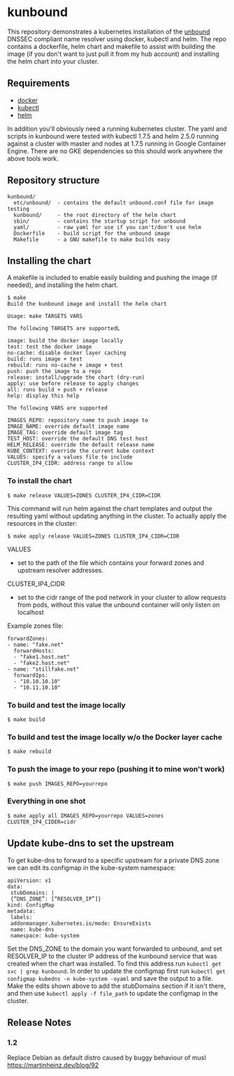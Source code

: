 # kunbound

This repository demonstrates a kubernetes installation of the [unbound](http://www.unbound.net) DNSSEC compliant name resolver using docker, kubectl and helm. The repo contains a dockerfile, helm chart and makefile to assist with building the image (if you don't want to just pull it from my hub account) and installing the helm chart into your cluster.

## Requirements

* [docker](https://www.docker.com/)
* [kubectl](https://kubernetes.io/docs/tasks/tools/install-kubectl/)
* [helm](https://helm.sh/)

In addition you'll obviously need a running kubernetes cluster. The yaml and scripts in kunbound were tested with kubectl 1.7.5 and helm 2.5.0 running against a cluster with master and nodes at 1.7.5 running in Google Container Engine. There are no GKE dependencies so this should work anywhere the above tools work.

## Repository structure

```
kunbound/
  etc/unbound/  - contains the default unbound.conf file for image testing
  kunbound/     - the root directory of the helm chart
  sbin/         - contains the startup script for unbound
  yaml/         - raw yaml for use if you can't/don't use helm
  Dockerfile    - build script for the unbound image
  Makefile      - a GNU makefile to make builds easy
```

## Installing the chart

A makefile is included to enable easily building and pushing the image (if needed), and installing the helm chart.

```
$ make
Build the kunbound image and install the helm chart

Usage: make TARGETS VARS

The following TARGETS are supportedL

image: build the docker image locally
test: test the docker image
no-cache: disable docker layer caching
build: runs image + test
rebuild: runs no-cache + image + test
push: push the image to a repo
release: install/upgrade the chart (dry-run)
apply: use before release to apply changes
all: runs build + push + release
help: display this help

The following VARS are supported

IMAGES_REPO: repository name to push image to
IMAGE_NAME: override default image name
IMAGE_TAG: override default image tag
TEST_HOST: override the default DNS test host
HELM_RELEASE: override the default release name
KUBE_CONTEXT: override the current kube context
VALUES: specify a values file to include
CLUSTER_IP4_CIDR: address range to allow
```

### To install the chart

```
$ make release VALUES=ZONES CLUSTER_IP4_CIDR=CIDR
```

This command will run helm against the chart templates and output the resulting yaml without updating anything in the cluster. To actually apply the resources in the cluster:

```
$ make apply release VALUES=ZONES CLUSTER_IP4_CIDR=CIDR
```

VALUES
- set to the path of the file which contains your forward zones and upstream resolver addresses.

CLUSTER_IP4_CIDR
- set to the cidr range of the pod network in your cluster to allow requests from pods, without this value the unbound container will only listen on localhost

Example zones file:

```
forwardZones:
- name: "fake.net"
  forwardHosts:
  - "fake1.host.net"
  - "fake2.host.net"
- name: "stillfake.net"
  forwardIps:
  - "10.10.10.10"
  - "10.11.10.10"
```

### To build and test the image locally

```
$ make build
```

### To build and test the image locally w/o the Docker layer cache

```
$ make rebuild
```

### To push the image to your repo (pushing it to mine won't work)

```
$ make push IMAGES_REPO=yourrepo
```

### Everything in one shot

```
$ make apply all IMAGES_REPO=yourrepo VALUES=zones CLUSTER_IP4_CIDER=cidr
```

## Update kube-dns to set the upstream

To get kube-dns to forward to a specific upstream for a private DNS zone we can edit its configmap in the kube-system namespace:

```
apiVersion: v1
data:
 stubDomains: |
 {“DNS_ZONE”: [“RESOLVER_IP”]}
kind: ConfigMap
metadata:
 labels:
 addonmanager.kubernetes.io/mode: EnsureExists
 name: kube-dns
 namespace: kube-system
```

Set the DNS_ZONE to the domain you want forwarded to unbound, and set RESOLVER_IP to the cluster IP address of the kunbound service that was created when the chart was installed. To find this address run `kubectl get svc | grep kunbound`. In order to update the configmap first run `kubectl get configmap kubedns -n kube-system -oyaml` and save the output to a file. Make the edits shown above to add the stubDomains section if it isn't there, and then use `kubectl apply -f file_path` to update the configmap in the cluster.

## Release Notes
### 1.2
Replace Debian as default distro caused by buggy behaviour of musl https://martinheinz.dev/blog/92
